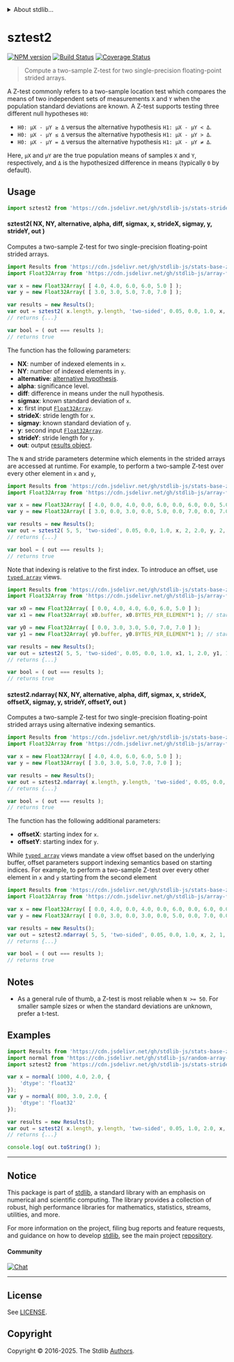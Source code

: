 <!--

@license Apache-2.0

Copyright (c) 2025 The Stdlib Authors.

Licensed under the Apache License, Version 2.0 (the "License");
you may not use this file except in compliance with the License.
You may obtain a copy of the License at

   http://www.apache.org/licenses/LICENSE-2.0

Unless required by applicable law or agreed to in writing, software
distributed under the License is distributed on an "AS IS" BASIS,
WITHOUT WARRANTIES OR CONDITIONS OF ANY KIND, either express or implied.
See the License for the specific language governing permissions and
limitations under the License.

-->

<!-- lint disable max-heading-length -->


<details>
  <summary>
    About stdlib...
  </summary>
  <p>We believe in a future in which the web is a preferred environment for numerical computation. To help realize this future, we've built stdlib. stdlib is a standard library, with an emphasis on numerical and scientific computation, written in JavaScript (and C) for execution in browsers and in Node.js.</p>
  <p>The library is fully decomposable, being architected in such a way that you can swap out and mix and match APIs and functionality to cater to your exact preferences and use cases.</p>
  <p>When you use stdlib, you can be absolutely certain that you are using the most thorough, rigorous, well-written, studied, documented, tested, measured, and high-quality code out there.</p>
  <p>To join us in bringing numerical computing to the web, get started by checking us out on <a href="https://github.com/stdlib-js/stdlib">GitHub</a>, and please consider <a href="https://opencollective.com/stdlib">financially supporting stdlib</a>. We greatly appreciate your continued support!</p>
</details>

# sztest2

[![NPM version][npm-image]][npm-url] [![Build Status][test-image]][test-url] [![Coverage Status][coverage-image]][coverage-url] <!-- [![dependencies][dependencies-image]][dependencies-url] -->

> Compute a two-sample Z-test for two single-precision floating-point strided arrays.

<section class="intro">

A Z-test commonly refers to a two-sample location test which compares the means of two independent sets of measurements `X` and `Y` when the population standard deviations are known. A Z-test supports testing three different null hypotheses `H0`:

-   `H0: μX - μY ≥ Δ` versus the alternative hypothesis `H1: μX - μY < Δ`.
-   `H0: μX - μY ≤ Δ` versus the alternative hypothesis `H1: μX - μY > Δ`.
-   `H0: μX - μY = Δ` versus the alternative hypothesis `H1: μX - μY ≠ Δ`.

Here, `μX` and `μY` are the true population means of samples `X` and `Y`, respectively, and `Δ` is the hypothesized difference in means (typically `0` by default).

</section>

<!-- /.intro -->



<section class="usage">

## Usage

```javascript
import sztest2 from 'https://cdn.jsdelivr.net/gh/stdlib-js/stats-strided-sztest2@deno/mod.js';
```

#### sztest2( NX, NY, alternative, alpha, diff, sigmax, x, strideX, sigmay, y, strideY, out )

Computes a two-sample Z-test for two single-precision floating-point strided arrays.

```javascript
import Results from 'https://cdn.jsdelivr.net/gh/stdlib-js/stats-base-ztest-two-sample-results-float32@deno/mod.js';
import Float32Array from 'https://cdn.jsdelivr.net/gh/stdlib-js/array-float32@deno/mod.js';

var x = new Float32Array( [ 4.0, 4.0, 6.0, 6.0, 5.0 ] );
var y = new Float32Array( [ 3.0, 3.0, 5.0, 7.0, 7.0 ] );

var results = new Results();
var out = sztest2( x.length, y.length, 'two-sided', 0.05, 0.0, 1.0, x, 1, 2.0, y, 1, results );
// returns {...}

var bool = ( out === results );
// returns true
```

The function has the following parameters:

-   **NX**: number of indexed elements in `x`.
-   **NY**: number of indexed elements in `y`.
-   **alternative**: [alternative hypothesis][@stdlib/stats/base/ztest/alternatives].
-   **alpha**: significance level.
-   **diff**: difference in means under the null hypothesis.
-   **sigmax**: known standard deviation of `x`.
-   **x**: first input [`Float32Array`][@stdlib/array/float32].
-   **strideX**: stride length for `x`.
-   **sigmay**: known standard deviation of `y`.
-   **y**: second input [`Float32Array`][@stdlib/array/float32].
-   **strideY**: stride length for `y`.
-   **out**: output [results object][@stdlib/stats/base/ztest/two-sample/results/float32].

The `N` and stride parameters determine which elements in the strided arrays are accessed at runtime. For example, to perform a two-sample Z-test over every other element in `x` and `y`,

```javascript
import Results from 'https://cdn.jsdelivr.net/gh/stdlib-js/stats-base-ztest-two-sample-results-float32@deno/mod.js';
import Float32Array from 'https://cdn.jsdelivr.net/gh/stdlib-js/array-float32@deno/mod.js';

var x = new Float32Array( [ 4.0, 0.0, 4.0, 0.0, 6.0, 0.0, 6.0, 0.0, 5.0, 0.0 ] );
var y = new Float32Array( [ 3.0, 0.0, 3.0, 0.0, 5.0, 0.0, 7.0, 0.0, 7.0, 0.0 ] );

var results = new Results();
var out = sztest2( 5, 5, 'two-sided', 0.05, 0.0, 1.0, x, 2, 2.0, y, 2, results );
// returns {...}

var bool = ( out === results );
// returns true
```

Note that indexing is relative to the first index. To introduce an offset, use [`typed array`][mdn-typed-array] views.

<!-- eslint-disable stdlib/capitalized-comments -->

```javascript
import Results from 'https://cdn.jsdelivr.net/gh/stdlib-js/stats-base-ztest-two-sample-results-float32@deno/mod.js';
import Float32Array from 'https://cdn.jsdelivr.net/gh/stdlib-js/array-float32@deno/mod.js';

var x0 = new Float32Array( [ 0.0, 4.0, 4.0, 6.0, 6.0, 5.0 ] );
var x1 = new Float32Array( x0.buffer, x0.BYTES_PER_ELEMENT*1 ); // start at 2nd element

var y0 = new Float32Array( [ 0.0, 3.0, 3.0, 5.0, 7.0, 7.0 ] );
var y1 = new Float32Array( y0.buffer, y0.BYTES_PER_ELEMENT*1 ); // start at 2nd element

var results = new Results();
var out = sztest2( 5, 5, 'two-sided', 0.05, 0.0, 1.0, x1, 1, 2.0, y1, 1, results );
// returns {...}

var bool = ( out === results );
// returns true
```

#### sztest2.ndarray( NX, NY, alternative, alpha, diff, sigmax, x, strideX, offsetX, sigmay, y, strideY, offsetY, out )

Computes a two-sample Z-test for two single-precision floating-point strided arrays using alternative indexing semantics.

```javascript
import Results from 'https://cdn.jsdelivr.net/gh/stdlib-js/stats-base-ztest-two-sample-results-float32@deno/mod.js';
import Float32Array from 'https://cdn.jsdelivr.net/gh/stdlib-js/array-float32@deno/mod.js';

var x = new Float32Array( [ 4.0, 4.0, 6.0, 6.0, 5.0 ] );
var y = new Float32Array( [ 3.0, 3.0, 5.0, 7.0, 7.0 ] );

var results = new Results();
var out = sztest2.ndarray( x.length, y.length, 'two-sided', 0.05, 0.0, 1.0, x, 1, 0, 2.0, y, 1, 0, results );
// returns {...}

var bool = ( out === results );
// returns true
```

The function has the following additional parameters:

-   **offsetX**: starting index for `x`.
-   **offsetY**: starting index for `y`.

While [`typed array`][mdn-typed-array] views mandate a view offset based on the underlying buffer, offset parameters support indexing semantics based on starting indices. For example, to perform a two-sample Z-test over every other element in `x` and `y` starting from the second element

```javascript
import Results from 'https://cdn.jsdelivr.net/gh/stdlib-js/stats-base-ztest-two-sample-results-float32@deno/mod.js';
import Float32Array from 'https://cdn.jsdelivr.net/gh/stdlib-js/array-float32@deno/mod.js';

var x = new Float32Array( [ 0.0, 4.0, 0.0, 4.0, 0.0, 6.0, 0.0, 6.0, 0.0, 5.0 ] );
var y = new Float32Array( [ 0.0, 3.0, 0.0, 3.0, 0.0, 5.0, 0.0, 7.0, 0.0, 7.0 ] );

var results = new Results();
var out = sztest2.ndarray( 5, 5, 'two-sided', 0.05, 0.0, 1.0, x, 2, 1, 2.0, y, 2, 1, results );
// returns {...}

var bool = ( out === results );
// returns true
```

</section>

<!-- /.usage -->

<section class="notes">

## Notes

-   As a general rule of thumb, a Z-test is most reliable when `N >= 50`. For smaller sample sizes or when the standard deviations are unknown, prefer a t-test.

</section>

<!-- /.notes -->

<section class="examples">

## Examples

<!-- eslint no-undef: "error" -->

```javascript
import Results from 'https://cdn.jsdelivr.net/gh/stdlib-js/stats-base-ztest-two-sample-results-float32@deno/mod.js';
import normal from 'https://cdn.jsdelivr.net/gh/stdlib-js/random-array-normal@deno/mod.js';
import sztest2 from 'https://cdn.jsdelivr.net/gh/stdlib-js/stats-strided-sztest2@deno/mod.js';

var x = normal( 1000, 4.0, 2.0, {
    'dtype': 'float32'
});
var y = normal( 800, 3.0, 2.0, {
    'dtype': 'float32'
});

var results = new Results();
var out = sztest2( x.length, y.length, 'two-sided', 0.05, 1.0, 2.0, x, 1, 2.0, y, 1, results );
// returns {...}

console.log( out.toString() );
```

</section>

<!-- /.examples -->

<!-- C interface documentation. -->



<section class="references">

</section>

<!-- /.references -->

<!-- Section for related `stdlib` packages. Do not manually edit this section, as it is automatically populated. -->

<section class="related">

</section>

<!-- /.related -->

<!-- Section for all links. Make sure to keep an empty line after the `section` element and another before the `/section` close. -->


<section class="main-repo" >

* * *

## Notice

This package is part of [stdlib][stdlib], a standard library with an emphasis on numerical and scientific computing. The library provides a collection of robust, high performance libraries for mathematics, statistics, streams, utilities, and more.

For more information on the project, filing bug reports and feature requests, and guidance on how to develop [stdlib][stdlib], see the main project [repository][stdlib].

#### Community

[![Chat][chat-image]][chat-url]

---

## License

See [LICENSE][stdlib-license].


## Copyright

Copyright &copy; 2016-2025. The Stdlib [Authors][stdlib-authors].

</section>

<!-- /.stdlib -->

<!-- Section for all links. Make sure to keep an empty line after the `section` element and another before the `/section` close. -->

<section class="links">

[npm-image]: http://img.shields.io/npm/v/@stdlib/stats-strided-sztest2.svg
[npm-url]: https://npmjs.org/package/@stdlib/stats-strided-sztest2

[test-image]: https://github.com/stdlib-js/stats-strided-sztest2/actions/workflows/test.yml/badge.svg?branch=main
[test-url]: https://github.com/stdlib-js/stats-strided-sztest2/actions/workflows/test.yml?query=branch:main

[coverage-image]: https://img.shields.io/codecov/c/github/stdlib-js/stats-strided-sztest2/main.svg
[coverage-url]: https://codecov.io/github/stdlib-js/stats-strided-sztest2?branch=main

<!--

[dependencies-image]: https://img.shields.io/david/stdlib-js/stats-strided-sztest2.svg
[dependencies-url]: https://david-dm.org/stdlib-js/stats-strided-sztest2/main

-->

[chat-image]: https://img.shields.io/gitter/room/stdlib-js/stdlib.svg
[chat-url]: https://app.gitter.im/#/room/#stdlib-js_stdlib:gitter.im

[stdlib]: https://github.com/stdlib-js/stdlib

[stdlib-authors]: https://github.com/stdlib-js/stdlib/graphs/contributors

[umd]: https://github.com/umdjs/umd
[es-module]: https://developer.mozilla.org/en-US/docs/Web/JavaScript/Guide/Modules

[deno-url]: https://github.com/stdlib-js/stats-strided-sztest2/tree/deno
[deno-readme]: https://github.com/stdlib-js/stats-strided-sztest2/blob/deno/README.md
[umd-url]: https://github.com/stdlib-js/stats-strided-sztest2/tree/umd
[umd-readme]: https://github.com/stdlib-js/stats-strided-sztest2/blob/umd/README.md
[esm-url]: https://github.com/stdlib-js/stats-strided-sztest2/tree/esm
[esm-readme]: https://github.com/stdlib-js/stats-strided-sztest2/blob/esm/README.md
[branches-url]: https://github.com/stdlib-js/stats-strided-sztest2/blob/main/branches.md

[stdlib-license]: https://raw.githubusercontent.com/stdlib-js/stats-strided-sztest2/main/LICENSE

[@stdlib/array/float32]: https://github.com/stdlib-js/array-float32/tree/deno

[@stdlib/stats/base/ztest/alternatives]: https://github.com/stdlib-js/stats-base-ztest-alternatives/tree/deno

[@stdlib/stats/base/ztest/two-sample/results/float32]: https://github.com/stdlib-js/stats-base-ztest-two-sample-results-float32/tree/deno

[mdn-typed-array]: https://developer.mozilla.org/en-US/docs/Web/JavaScript/Reference/Global_Objects/TypedArray

</section>

<!-- /.links -->
